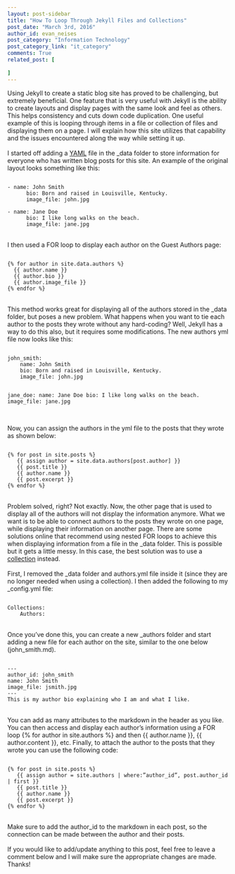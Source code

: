 ```yaml
---
layout: post-sidebar
title: "How To Loop Through Jekyll Files and Collections"
post_date: "March 3rd, 2016"
author_id: evan_neises
post_category: "Information Technology"
post_category_link: "it_category"
comments: True
related_post: [
	
]
---
```

Using Jekyll to create a static blog site has proved to be challenging, but extremely beneficial. One feature that is very useful with Jekyll is the ability to create layouts and display pages with the same look and feel as others.<!--endpreview--> This helps consistency and cuts down code duplication. One useful example of this is looping through items in a file or collection of files and displaying them on a page. I will explain how this site utilizes that capability and the issues encountered along the way while setting it up.
<br><br>
I started off adding a <a href="http://yaml.org/">YAML</a> file in the _data folder to store information for everyone who has written blog posts for this site. An example of the original layout looks something like this: <br>
<pre><code>
- name: John Smith
	  bio: Born and raised in Louisville, Kentucky.
	  image_file: john.jpg

- name: Jane Doe
	  bio: I like long walks on the beach.
	  image_file: jane.jpg
</code></pre>
<br>
I then used a FOR loop to display each author on the Guest Authors page:<br>
<pre><code>
&#123;&#37; for author in site.data.authors &#37;&#125;
  &#123;&#123; author.name &#125;&#125;
  &#123;&#123; author.bio &#125;&#125;
  &#123;&#123; author.image_file &#125;&#125;
&#123;&#37; endfor &#37;&#125;
</code></pre>
<br>
This method works great for displaying all of the authors stored in the _data folder, but poses a new problem. What happens when you want to tie each author to the posts they wrote without any hard-coding? Well, Jekyll has a way to do this also, but it requires some modifications. The new authors yml file now looks like this: <br>
<pre><code>
john_smith:
 	name: John Smith
	bio: Born and raised in Louisville, Kentucky.
 	image_file: john.jpg

jane_doe:
	name: Jane Doe
	bio: I like long walks on the beach.
	image_file: jane.jpg
</code></pre>
<br>
Now, you can assign the authors in the yml file to the posts that they wrote as shown below:<br>
<pre><code>
&#123;&#37; for post in site.posts &#37;&#125;
   &#123;&#123; assign author = site.data.authors[post.author] }}
   &#123;&#123; post.title &#125;&#125;
   &#123;&#123; author.name &#125;&#125;
   &#123;&#123; post.excerpt &#125;&#125;
&#123;&#37; endfor &#37;&#125;
</code></pre>
<br>
Problem solved, right? Not exactly. Now, the other page that is used to display all of the authors will not display the information anymore. What we want is to be able to connect authors to the posts they wrote on one page, while displaying their information on another page. There are some solutions online that recommend using nested FOR loops to achieve this when displaying information from a file in the _data folder. This is possible but it gets a little messy. In this case, the best solution was to use a <a href="https://jekyllrb.com/docs/collections/">collection</a> instead.
<br><br>
First, I removed the _data folder and authors.yml file inside it (since they are no longer needed when using a collection). I then added the following to my _config.yml file:<br>
<pre><code>
Collections:
	Authors:
</code></pre>
<br>
Once you’ve done this, you can create a new _authors folder and start adding a new file for each author on the site, similar to the one below (john_smith.md).<br>
<pre><code>
---
author_id: john_smith
name: John Smith
image_file: jsmith.jpg
---
This is my author bio explaining who I am and what I like.
</code></pre>
<br>
You can add as many attributes to the markdown in the header as you like. You can then access and display each author’s information using a FOR loop &#123;&#37; for author in site.authors &#37;&#125; and then &#123;&#123; author.name &#125;&#125;, &#123;&#123; author.content &#125;&#125;, etc. Finally, to attach the author to the posts that they wrote you can use the following code:<br>
<pre><code>
&#123;&#37; for post in site.posts &#37;&#125;
   &#123;&#123; assign author = site.authors | where:”author_id”, post.author_id | first }}
   &#123;&#123; post.title &#125;&#125;
   &#123;&#123; author.name &#125;&#125;
   &#123;&#123; post.excerpt &#125;&#125;
&#123;&#37; endfor &#37;&#125;
</code></pre>
<br>
Make sure to add the author_id to the markdown in each post, so the connection can be made between the author and their posts.
<br><br>
If you would like to add/update anything to this post, feel free to leave a comment below and I will make sure the appropriate changes are made. Thanks!
